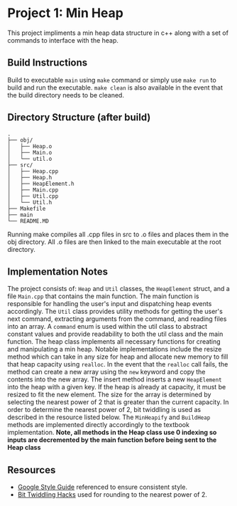 # Project 1: Min Heap

This project impliments a min heap data structure in c++ along with a set of commands to interface with the heap.

## Build Instructions

Build to executable `main` using `make` command or simply use `make run` to build and run the executable.
```make clean``` is also available in the event that the build directory needs to be cleaned.

## Directory Structure (after build)
```
.
├── obj/
│   ├── Heap.o
│   ├── Main.o
│   └── util.o
├── src/
│   ├── Heap.cpp
│   ├── Heap.h
│   ├── HeapElement.h
│   ├── Main.cpp
│   ├── Util.cpp
│   └── Util.h
├── Makefile
├── main
└── README.MD
```
Running make compiles all .cpp files in src to .o files and places them in the obj directory. All .o files are then linked to the main executable at the root directory.

## Implementation Notes

The project consists of: `Heap` and `Util` classes, the `HeapElement` struct, and a file `Main.cpp` that contains the main function. The main function is responsible for handling the user's input and dispatching heap events accordingly. The `Util` class provides utility methods for getting the user's next command, extracting arguments from the command, and reading files into an array. A `command` enum is used within the util class to abstract constant values and provide readability to both the util class and the main function. The heap class implements all necessary functions for creating and manipulating a min heap. Notable implementations include the resize method which can take in any size for heap and allocate new memory to fill that heap capacity using `realloc`. In the event that the `realloc` call fails, the method can create a new array using the `new` keyword and copy the contents into the new array. The insert method inserts a new `HeapElement` into the heap with a given key. If the heap is already at capacity, it must be resized to fit the new element. The size for the array is determined by selecting the nearest power of 2 that is greater than the current capacity. In order to determine the nearest power of 2, bit twiddling is used as described in the resource listed below. The `MinHeapify` and `BuildHeap` methods are implemented directly accordingly to the textbook implementation. **Note, all methods in the Heap class use 0 indexing so inputs are decremented by the main function before being sent to the Heap class**

## Resources

- [Google Style Guide](https://google.github.io/styleguide/cppguide.html#Type_Names) referenced to ensure consistent style.
- [Bit Twiddling Hacks](https://graphics.stanford.edu/~seander/bithacks.html#RoundUpPowerOf2) used for rounding to the nearest power of 2.